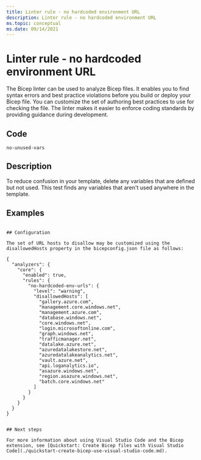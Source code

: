 ```yaml
---
title: Linter rule - no hardcoded environment URL
description: Linter rule - no hardcoded environment URL
ms.topic: conceptual
ms.date: 09/14/2021
---
```


# Linter rule - no hardcoded environment URL

The Bicep linter can be used to analyze Bicep files. It enables you to find syntax errors and best practice violations before you build or deploy your Bicep file. You can customize the set of authoring best practices to use for checking the file. The linter makes it easier to enforce coding standards by providing guidance during development.

## Code

`no-unused-vars`

## Description

To reduce confusion in your template, delete any variables that are defined but not used. This test finds any variables that aren't used anywhere in the template.

## Examples

```

## Configuration

The set of URL hosts to disallow may be customized using the disallowedHosts property in the bicepconfig.json file as follows:

{
  "analyzers": {
    "core": {
      "enabled": true,
      "rules": {
        "no-hardcoded-env-urls": {
          "level": "warning",
          "disallowedHosts": [
            "gallery.azure.com",
            "management.core.windows.net",
            "management.azure.com",
            "database.windows.net",
            "core.windows.net",
            "login.microsoftonline.com",
            "graph.windows.net",
            "trafficmanager.net",
            "datalake.azure.net",
            "azuredatalakestore.net",
            "azuredatalakeanalytics.net",
            "vault.azure.net",
            "api.loganalytics.io",
            "asazure.windows.net",
            "region.asazure.windows.net",
            "batch.core.windows.net"
          ]
        }
      }
    }
  }
}


## Next steps

For more information about using Visual Studio Code and the Bicep extension, see [Quickstart: Create Bicep files with Visual Studio Code](./quickstart-create-bicep-use-visual-studio-code.md).
